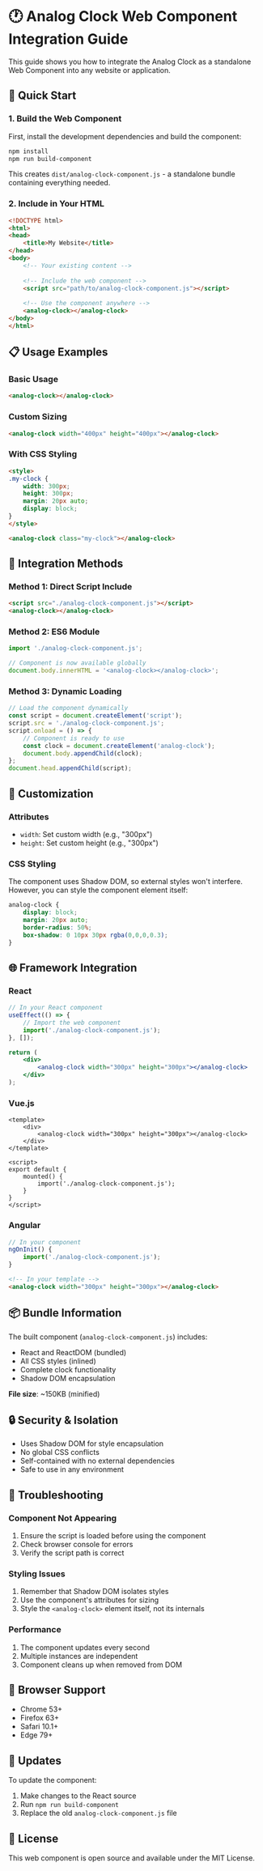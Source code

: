 # 🕐 Analog Clock Web Component Integration Guide

This guide shows you how to integrate the Analog Clock as a standalone Web Component into any website or application.

## 🚀 Quick Start

### 1. Build the Web Component

First, install the development dependencies and build the component:

```bash
npm install
npm run build-component
```

This creates `dist/analog-clock-component.js` - a standalone bundle containing everything needed.

### 2. Include in Your HTML

```html
<!DOCTYPE html>
<html>
<head>
    <title>My Website</title>
</head>
<body>
    <!-- Your existing content -->
    
    <!-- Include the web component -->
    <script src="path/to/analog-clock-component.js"></script>
    
    <!-- Use the component anywhere -->
    <analog-clock></analog-clock>
</body>
</html>
```

## 📋 Usage Examples

### Basic Usage
```html
<analog-clock></analog-clock>
```

### Custom Sizing
```html
<analog-clock width="400px" height="400px"></analog-clock>
```

### With CSS Styling
```html
<style>
.my-clock {
    width: 300px;
    height: 300px;
    margin: 20px auto;
    display: block;
}
</style>

<analog-clock class="my-clock"></analog-clock>
```

## 🔧 Integration Methods

### Method 1: Direct Script Include
```html
<script src="./analog-clock-component.js"></script>
<analog-clock></analog-clock>
```

### Method 2: ES6 Module
```javascript
import './analog-clock-component.js';

// Component is now available globally
document.body.innerHTML = '<analog-clock></analog-clock>';
```

### Method 3: Dynamic Loading
```javascript
// Load the component dynamically
const script = document.createElement('script');
script.src = './analog-clock-component.js';
script.onload = () => {
    // Component is ready to use
    const clock = document.createElement('analog-clock');
    document.body.appendChild(clock);
};
document.head.appendChild(script);
```

## 🎨 Customization

### Attributes
- `width`: Set custom width (e.g., "300px")
- `height`: Set custom height (e.g., "300px")

### CSS Styling
The component uses Shadow DOM, so external styles won't interfere. However, you can style the component element itself:

```css
analog-clock {
    display: block;
    margin: 20px auto;
    border-radius: 50%;
    box-shadow: 0 10px 30px rgba(0,0,0,0.3);
}
```

## 🌐 Framework Integration

### React
```jsx
// In your React component
useEffect(() => {
    // Import the web component
    import('./analog-clock-component.js');
}, []);

return (
    <div>
        <analog-clock width="300px" height="300px"></analog-clock>
    </div>
);
```

### Vue.js
```vue
<template>
    <div>
        <analog-clock width="300px" height="300px"></analog-clock>
    </div>
</template>

<script>
export default {
    mounted() {
        import('./analog-clock-component.js');
    }
}
</script>
```

### Angular
```typescript
// In your component
ngOnInit() {
    import('./analog-clock-component.js');
}
```

```html
<!-- In your template -->
<analog-clock width="300px" height="300px"></analog-clock>
```

## 📦 Bundle Information

The built component (`analog-clock-component.js`) includes:
- React and ReactDOM (bundled)
- All CSS styles (inlined)
- Complete clock functionality
- Shadow DOM encapsulation

**File size**: ~150KB (minified)

## 🔒 Security & Isolation

- Uses Shadow DOM for style encapsulation
- No global CSS conflicts
- Self-contained with no external dependencies
- Safe to use in any environment

## 🐛 Troubleshooting

### Component Not Appearing
1. Ensure the script is loaded before using the component
2. Check browser console for errors
3. Verify the script path is correct

### Styling Issues
1. Remember that Shadow DOM isolates styles
2. Use the component's attributes for sizing
3. Style the `<analog-clock>` element itself, not its internals

### Performance
1. The component updates every second
2. Multiple instances are independent
3. Component cleans up when removed from DOM

## 📱 Browser Support

- Chrome 53+
- Firefox 63+
- Safari 10.1+
- Edge 79+

## 🔄 Updates

To update the component:
1. Make changes to the React source
2. Run `npm run build-component`
3. Replace the old `analog-clock-component.js` file

## 📄 License

This web component is open source and available under the MIT License. 